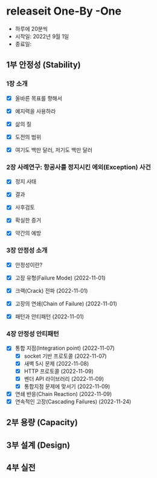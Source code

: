 # releaseit One-By -One
* 하루에 20분씩
* 시작일: 2022년 9월 1일
* 종료일: 


## 1부 안정성 (Stability)
### 1장 소개
- [x] 올바른 목표를 향해서
- [x] 예지력을 사용하라
- [x] 삶의 질
- [x] 도전의 범위
- [x] 여기도 백만 달러, 저기도 백만 달러


### 2장 사례연구: 항공사를 정지시킨 에외(Exception) 사건
- [x] 정지 사태
- [x] 결과
- [x] 사후검토
- [x] 확실한 증거
- [x] 약간의 예방


### 3장 안정성 소개
- [x] 안정성이란?
- [x] 고장 유형(Failure Mode) (2022-11-01)
- [x] 크랙(Crack) 전파 (2022-11-01)
- [x] 고장의 연쇄(Chain of Failure) (2022-11-01)
- [x] 패턴과 안티패턴 (2022-11-01)


### 4장 안정성 안티패턴
- [x] 통합 지점(Integration point) (2022-11-07)
  - [x] socket 기반 프로토콜 (2022-11-07)
  - [x] 새벽 5시 문제 (2022-11-08) 
  - [x] HTTP 프로토콜 (2022-11-09)
  - [x] 벤더 API 라이브러리 (2022-11-09)
  - [x] 통합지점 문제에 맞서기 (2022-11-09)
- [x] 연쇄 반응(Chain Reaction) (2022-11-09) 
- [x] 연속적인 고장(Cascading Failures) (2022-11-24)

## 2부 용량 (Capacity)



## 3부 설계 (Design)



## 4부 실전

